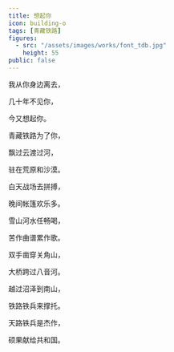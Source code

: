 ```yaml
---
title: 想起你
icon: building-o
tags: [青藏铁路]
figures:
  - src: "/assets/images/works/font_tdb.jpg"
    height: 55
public: false
---
```


我从你身边离去，

几十年不见你，

今又想起你。

青藏铁路为了你，

飘过云渡过河，

驻在荒原和沙漠。

白天战场去拼搏，

晚间帐篷欢乐多。

雪山河水任畅喝，

苦作曲谱累作歌。

双手凿穿关角山，

大桥跨过八音河。

越过沼泽到南山，

铁路铁兵来撑托。

天路铁兵是杰作，

硕果献给共和国。